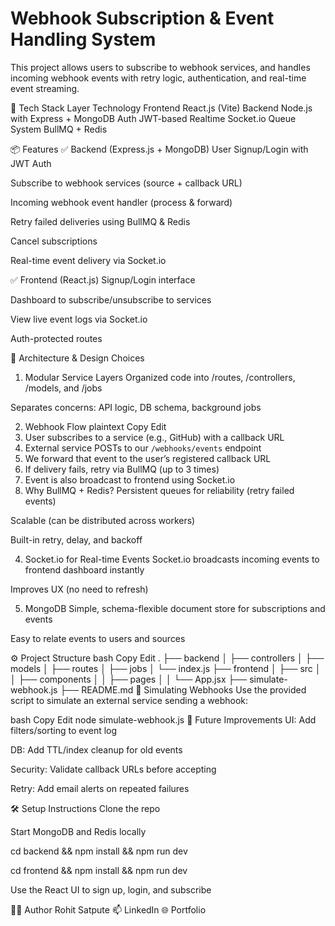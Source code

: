 # Webhook Subscription & Event Handling System

This project allows users to subscribe to webhook services, and handles incoming webhook events with retry logic, authentication, and real-time event streaming.

🚀 Tech Stack
Layer	Technology
Frontend	React.js (Vite)
Backend	Node.js with Express + MongoDB
Auth	JWT-based
Realtime	Socket.io
Queue System	BullMQ + Redis

📦 Features
✅ Backend (Express.js + MongoDB)
User Signup/Login with JWT Auth

Subscribe to webhook services (source + callback URL)

Incoming webhook event handler (process & forward)

Retry failed deliveries using BullMQ & Redis

Cancel subscriptions

Real-time event delivery via Socket.io

✅ Frontend (React.js)
Signup/Login interface

Dashboard to subscribe/unsubscribe to services

View live event logs via Socket.io

Auth-protected routes

🧱 Architecture & Design Choices
1. Modular Service Layers
Organized code into /routes, /controllers, /models, and /jobs

Separates concerns: API logic, DB schema, background jobs

2. Webhook Flow
plaintext
Copy
Edit
1. User subscribes to a service (e.g., GitHub) with a callback URL
2. External service POSTs to our `/webhooks/events` endpoint
3. We forward that event to the user’s registered callback URL
4. If delivery fails, retry via BullMQ (up to 3 times)
5. Event is also broadcast to frontend using Socket.io
3. Why BullMQ + Redis?
Persistent queues for reliability (retry failed events)

Scalable (can be distributed across workers)

Built-in retry, delay, and backoff

4. Socket.io for Real-time Events
Socket.io broadcasts incoming events to frontend dashboard instantly

Improves UX (no need to refresh)

5. MongoDB
Simple, schema-flexible document store for subscriptions and events

Easy to relate events to users and sources

⚙️ Project Structure
bash
Copy
Edit
.
├── backend
│   ├── controllers
│   ├── models
│   ├── routes
│   ├── jobs
│   └── index.js
├── frontend
│   ├── src
│   │   ├── components
│   │   ├── pages
│   │   └── App.jsx
├── simulate-webhook.js
├── README.md
🧪 Simulating Webhooks
Use the provided script to simulate an external service sending a webhook:

bash
Copy
Edit
node simulate-webhook.js
🧼 Future Improvements
UI: Add filters/sorting to event log

DB: Add TTL/index cleanup for old events

Security: Validate callback URLs before accepting

Retry: Add email alerts on repeated failures

🛠 Setup Instructions
Clone the repo

Start MongoDB and Redis locally

cd backend && npm install && npm run dev

cd frontend && npm install && npm run dev

Use the React UI to sign up, login, and subscribe

👨‍💻 Author
Rohit Satpute
📫 LinkedIn
🌐 Portfolio

